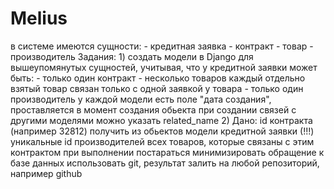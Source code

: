 # Melius
в системе имеются сущности: - кредитная заявка - контракт - товар - производитель Задания: 1) создать модели в Django для вышеупомянутых сущностей, учитывая, что у кредитной заявки может быть: - только один контракт - несколько товаров каждый отдельно взятый товар связан только с одной заявкой у товара - только один производитель у каждой модели есть поле "дата создания", проставляется в момент создания обьекта при создании связей с другими моделями можно указать related_name 2) Дано: id контракта (например 32812) получить из обьектов модели кредитной заявки (!!!) уникальные id производителей всех товаров, которые связаны с этим контрактом при выполнении постараться минимизировать обращение к базе данных использовать git, результат залить на любой репозиторий, например github
